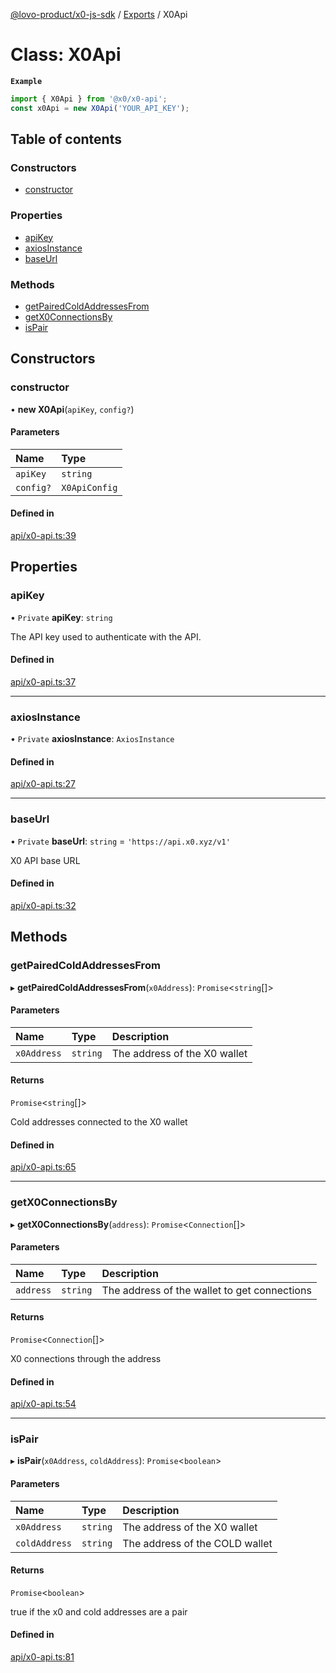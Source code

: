 [@lovo-product/x0-js-sdk](../README.md) / [Exports](../modules.md) / X0Api

# Class: X0Api

**`Example`**

```typescript
import { X0Api } from '@x0/x0-api';
const x0Api = new X0Api('YOUR_API_KEY');
```

## Table of contents

### Constructors

- [constructor](X0Api.md#constructor)

### Properties

- [apiKey](X0Api.md#apikey)
- [axiosInstance](X0Api.md#axiosinstance)
- [baseUrl](X0Api.md#baseurl)

### Methods

- [getPairedColdAddressesFrom](X0Api.md#getpairedcoldaddressesfrom)
- [getX0ConnectionsBy](X0Api.md#getx0connectionsby)
- [isPair](X0Api.md#ispair)

## Constructors

### constructor

• **new X0Api**(`apiKey`, `config?`)

#### Parameters

| Name | Type |
| :------ | :------ |
| `apiKey` | `string` |
| `config?` | `X0ApiConfig` |

#### Defined in

[api/x0-api.ts:39](https://github.com/LOVO-product/x0-js-sdk/blob/4d7ebd1/src/api/x0-api.ts#L39)

## Properties

### apiKey

• `Private` **apiKey**: `string`

The API key used to authenticate with the API.

#### Defined in

[api/x0-api.ts:37](https://github.com/LOVO-product/x0-js-sdk/blob/4d7ebd1/src/api/x0-api.ts#L37)

___

### axiosInstance

• `Private` **axiosInstance**: `AxiosInstance`

#### Defined in

[api/x0-api.ts:27](https://github.com/LOVO-product/x0-js-sdk/blob/4d7ebd1/src/api/x0-api.ts#L27)

___

### baseUrl

• `Private` **baseUrl**: `string` = `'https://api.x0.xyz/v1'`

X0 API base URL

#### Defined in

[api/x0-api.ts:32](https://github.com/LOVO-product/x0-js-sdk/blob/4d7ebd1/src/api/x0-api.ts#L32)

## Methods

### getPairedColdAddressesFrom

▸ **getPairedColdAddressesFrom**(`x0Address`): `Promise`<`string`[]\>

#### Parameters

| Name | Type | Description |
| :------ | :------ | :------ |
| `x0Address` | `string` | The address of the X0 wallet |

#### Returns

`Promise`<`string`[]\>

Cold addresses connected to the X0 wallet

#### Defined in

[api/x0-api.ts:65](https://github.com/LOVO-product/x0-js-sdk/blob/4d7ebd1/src/api/x0-api.ts#L65)

___

### getX0ConnectionsBy

▸ **getX0ConnectionsBy**(`address`): `Promise`<`Connection`[]\>

#### Parameters

| Name | Type | Description |
| :------ | :------ | :------ |
| `address` | `string` | The address of the wallet to get connections |

#### Returns

`Promise`<`Connection`[]\>

X0 connections through the address

#### Defined in

[api/x0-api.ts:54](https://github.com/LOVO-product/x0-js-sdk/blob/4d7ebd1/src/api/x0-api.ts#L54)

___

### isPair

▸ **isPair**(`x0Address`, `coldAddress`): `Promise`<`boolean`\>

#### Parameters

| Name | Type | Description |
| :------ | :------ | :------ |
| `x0Address` | `string` | The address of the X0 wallet |
| `coldAddress` | `string` | The address of the COLD wallet |

#### Returns

`Promise`<`boolean`\>

true if the x0 and cold addresses are a pair

#### Defined in

[api/x0-api.ts:81](https://github.com/LOVO-product/x0-js-sdk/blob/4d7ebd1/src/api/x0-api.ts#L81)
